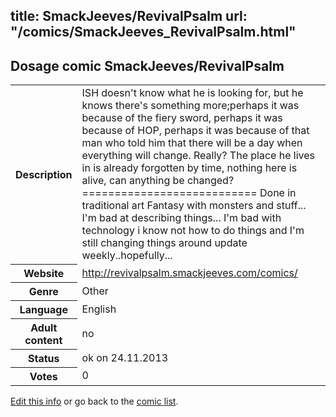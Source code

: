 title: SmackJeeves/RevivalPsalm
url: "/comics/SmackJeeves_RevivalPsalm.html"
---
Dosage comic SmackJeeves/RevivalPsalm
-----------------------------------------

<p id="msg"></p>
<script type="text/javascript">
if (window.location.search === '?edit_info_mail=sent_ok') {
  var elem = document.getElementById("msg");
  elem.innerHTML = 'Edited information sucessfully sent for review, which is usually done daily. Thanks!';
  elem.className = 'ok';
}
</script>
<table class="comicinfo">
<tr>
<th>Description</th><td>ISH doesn't know what he is looking for, but he knows there's something more;perhaps it was because of the fiery sword, perhaps it was because of HOP, perhaps it was because of that man who told him that there will be a day when everything will change. Really? The place he lives in is already forgotten by time, nothing here is alive, can anything be changed? =========================== Done in traditional art Fantasy with monsters and stuff... I'm bad at describing things... I'm bad with technology i know not how to do things and I'm still changing things around update weekly..hopefully...</td>
</tr>
<tr>
<th>Website</th><td><a href="http://revivalpsalm.smackjeeves.com/comics/">http://revivalpsalm.smackjeeves.com/comics/</a></td>
</tr>
<tr>
<th>Genre</th><td>Other</td>
</tr>
<tr>
<th>Language</th><td>English</td>
</tr>
<tr>
<th>Adult content</th><td>no</td>
</tr>
<tr>
<th>Status</th><td>ok on 24.11.2013</td>
</tr>
<tr>
<th>Votes</th><td>0</td>
</tr>
</table>

[Edit this info](SmackJeeves_RevivalPsalm_edit.html) or go back to the [comic list](../comic-index.html).
